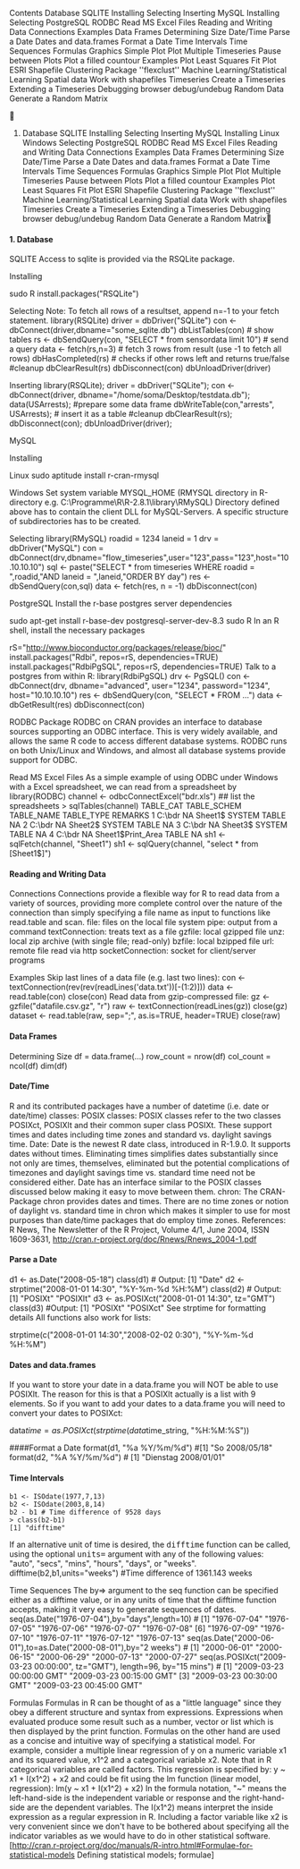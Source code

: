 




Contents
Database
SQLITE
Installing
Selecting
Inserting
MySQL
Installing
Selecting
PostgreSQL
RODBC
Read MS Excel Files
Reading and Writing Data
Connections
Examples
Data Frames
Determining Size
Date/Time
Parse a Date
Dates and data.frames
Format a Date
Time Intervals
Time Sequences
Formulas
Graphics
Simple Plot
Plot Multiple Timeseries
Pause between Plots
Plot a filled countour
Examples
Plot Least Squares Fit
Plot ESRI Shapefile
Clustering
Package ''flexclust''
Machine Learning/Statistical Learning
Spatial data
Work with shapefiles
Timeseries
Create a Timeseries
Extending a Timeseries
Debugging
browser
debug/undebug
Random Data
Generate a Random Matrix


1. Database
SQLITE
Installing
Selecting
Inserting
MySQL
Installing
Linux
Windows
Selecting
PostgreSQL
RODBC
Read MS Excel Files
Reading and Writing Data
Connections
Examples
Data Frames
Determining Size
Date/Time
Parse a Date
Dates and data.frames
Format a Date
Time Intervals
Time Sequences
Formulas
Graphics
Simple Plot
Plot Multiple Timeseries
Pause between Plots
Plot a filled countour
Examples
Plot Least Squares Fit
Plot ESRI Shapefile
Clustering
Package ''flexclust''
Machine Learning/Statistical Learning
Spatial data
Work with shapefiles
Timeseries
Create a Timeseries
Extending a Timeseries
Debugging
browser
debug/undebug
Random Data
Generate a Random Matrix

#### 1. Database

SQLITE
Access to sqlite is provided via the RSQLite package.

Installing

sudo R install.packages("RSQLite")

Selecting
Note: To fetch all rows of a resultset, append n=-1 to your fetch statement.
library(RSQLite) driver = dbDriver("SQLite") con <- dbConnect(driver,dbname="some_sqlite.db") dbListTables(con) # show tables rs <- dbSendQuery(con, "SELECT * from sensordata limit 10") # send a query data <- fetch(rs,n=3) # fetch 3 rows from result (use -1 to fetch all rows) dbHasCompleted(rs) # checks if other rows left and returns true/false #cleanup dbClearResult(rs) dbDisconnect(con) dbUnloadDriver(driver)

Inserting
library(RSQLite); driver = dbDriver("SQLite"); con <- dbConnect(driver, dbname="/home/soma/Desktop/testdata.db"); data(USArrests); #prepare some data frame dbWriteTable(con,"arrests", USArrests); # insert it as a table #cleanup dbClearResult(rs); dbDisconnect(con); dbUnloadDriver(driver);

MySQL

Installing

Linux
sudo aptitude install r-cran-rmysql

Windows
Set system variable MYSQL_HOME (RMYSQL directory in R-directory e.g. C:\Programme\R\R-2.8.1\library\RMySQL)
Directory defined above has to contain the client DLL for MySQL-Servers. A specific structure of subdirectories has to be created.

Selecting
library(RMySQL) roadid = 1234 laneid = 1 drv = dbDriver("MySQL") con = dbConnect(drv,dbname="flow_timeseries",user="123",pass="123",host="10.10.10.10") sql <- paste("SELECT * from timeseries WHERE roadid = ",roadid,"AND laneid = ",laneid,"ORDER BY day") res <- dbSendQuery(con,sql) data <- fetch(res, n = -1) dbDisconnect(con)

PostgreSQL
Install the r-base postgres server dependencies

sudo apt-get install r-base-dev postgresql-server-dev-8.3 sudo R
In an R shell, install the necessary packages

rS="http://www.bioconductor.org/packages/release/bioc/" install.packages("Rdbi", repos=rS, dependencies=TRUE) install.packages("RdbiPgSQL", repos=rS, dependencies=TRUE)
Talk to a postgres from within R:
library(RdbiPgSQL) drv <- PgSQL() con <- dbConnect(drv, dbname="advanced", user="1234", password="1234", host="10.10.10.10") res <- dbSendQuery(con, "SELECT * FROM ...") data <- dbGetResult(res) dbDisconnect(con)

RODBC
Package RODBC on CRAN provides an interface to database sources supporting an ODBC interface. This is very widely available, and allows the same R code to access different database systems. RODBC runs on both Unix/Linux and Windows, and almost all database systems provide support for ODBC.

Read MS Excel Files
As a simple example of using ODBC under Windows with a Excel spreadsheet, we can read from a spreadsheet by
library(RODBC) channel <- odbcConnectExcel("bdr.xls") ## list the spreadsheets > sqlTables(channel)
TABLE_CAT TABLE_SCHEM TABLE_NAME TABLE_TYPE REMARKS 1 C:\\bdr NA Sheet1$ SYSTEM TABLE NA 2 C:\\bdr NA Sheet2$ SYSTEM TABLE NA 3 C:\\bdr NA Sheet3$ SYSTEM TABLE NA 4 C:\\bdr NA Sheet1$Print_Area TABLE NA
sh1 <- sqlFetch(channel, "Sheet1") sh1 <- sqlQuery(channel, "select * from [Sheet1$]")

#### Reading and Writing Data

Connections
Connections provide a flexible way for R to read data from a variety of sources, providing more complete control over the nature of the connection than simply specifying a file name as input to functions like read.table and scan.
file: files on the local file system
pipe: output from a command
textConnection: treats text as a file
gzfile: local gzipped file
unz: local zip archive (with single file; read-only)
bzfile: local bzipped file
url: remote file read via http
socketConnection: socket for client/server programs

Examples
Skip last lines of a data file (e.g. last two lines):
con <- textConnection(rev(rev(readLines('data.txt'))[-(1:2)])) data <- read.table(con) close(con)
Read data from gzip-compressed file:
gz <- gzfile("datafile.csv.gz", "r") raw <- textConnection(readLines(gz)) close(gz) dataset <- read.table(raw, sep=";", as.is=TRUE, header=TRUE) close(raw)

#### Data Frames

Determining Size
df = data.frame(...) row_count = nrow(df) col_count = ncol(df) dim(df)

#### Date/Time
R and its contributed packages have a number of datetime (i.e. date or date/time) classes:
POSIX classes: POSIX classes refer to the two classes POSIXct, POSIXlt and their common super class POSIXt. These support times and dates including time zones and standard vs. daylight savings time.
Date: Date is the newest R date class, introduced in R-1.9.0. It supports dates without times. Eliminating times simplifies dates substantially since not only are times, themselves, eliminated but the potential complications of timezones and daylight savings time vs. standard time need not be considered either. Date has an interface similar to the POSIX classes discussed below making it easy to move between them.
chron: The CRAN-Package chron provides dates and times. There are no time zones or notion of daylight vs. standard time in chron which makes it simpler to use for most purposes than date/time packages that do employ time zones.
References: R News, The Newsletter of the R Project, Volume 4/1, June 2004, ISSN 1609-3631, http://cran.r-project.org/doc/Rnews/Rnews_2004-1.pdf

#### Parse a Date

d1 <- as.Date("2008-05-18") class(d1) # Output: [1] "Date" d2 <- strptime("2008-01-01 14:30", "%Y-%m-%d %H:%M") class(d2) # Output: [1] "POSIXt" "POSIXlt" d3 <- as.POSIXct("2008-01-01 14:30", tz="GMT") class(d3) #Output: [1] "POSIXt" "POSIXct"
See strptime for formatting details
All functions also work for lists:

strptime(c("2008-01-01 14:30","2008-02-02 0:30"), "%Y-%m-%d %H:%M")

####  Dates and data.frames
If you want to store your date in a data.frame you will NOT be able to use POSIXlt. The reason for this is that a POSIXlt actually is a list with 9 elements. So if you want to add your dates to a data.frame you will need to convert your dates to POSIXct:

data$time = as.POSIXct(strptime(data$time_string, "%H:%M:%S"))

####Format a Date
format(d1, "%a %Y/%m/%d") #[1] "So 2008/05/18" format(d2, "%A %Y/%m/%d") # [1] "Dienstag 2008/01/01"

#### Time Intervals
```{r}
b1 <- ISOdate(1977,7,13) 
b2 <- ISOdate(2003,8,14) 
b2 - b1 # Time difference of 9528 days 
> class(b2-b1) 
[1] "difftime"
```
If an alternative unit of time is desired, the <tt>difftime</tt> function can be called, using the optional <tt>units=</tt> argument with any of the following values: "auto", "secs", "mins", "hours", "days", or "weeks".
difftime(b2,b1,units="weeks") #Time difference of 1361.143 weeks

Time Sequences
The by=> argument to the seq function can be specified either as a difftime value, or in any units of time that the difftime function accepts, making it very easy to generate sequences of dates.
seq(as.Date("1976-07-04"),by="days",length=10) # [1] "1976-07-04" "1976-07-05" "1976-07-06" "1976-07-07" "1976-07-08" [6] "1976-07-09" "1976-07-10" "1976-07-11" "1976-07-12" "1976-07-13" seq(as.Date("2000-06-01"),to=as.Date("2000-08-01"),by="2 weeks") # [1] "2000-06-01" "2000-06-15" "2000-06-29" "2000-07-13" "2000-07-27" seq(as.POSIXct("2009-03-23 00:00:00", tz="GMT"), length=96, by="15 mins") # [1] "2009-03-23 00:00:00 GMT" "2009-03-23 00:15:00 GMT" [3] "2009-03-23 00:30:00 GMT" "2009-03-23 00:45:00 GMT"

Formulas
Formulas in R can be thought of as a "little language" since they obey a different structure and syntax from expressions. Expressions when evaluated produce some result such as a number, vector or list which is then displayed by the print function. Formulas on the other hand are used as a concise and intuitive way of specifying a statistical model. For example, consider a multiple linear regression of y on a numeric variable x1 and its squared value, x1^2 and a categorical variable x2. Note that in R categorical variables are called factors. This regression is specified by:
y ~ x1 + I(x1^2) + x2
and could be fit using the lm function (linear model, regression):
lm(y ~ x1 + I(x1^2) + x2)
In the formula notation, "~" means the left-hand-side is the independent variable or response and the right-hand-side are the dependent variables. The I(x1^2) means interpret the inside expression as a regular expression in R. Including a factor variable like x2 is very convenient since we don't have to be bothered about specifying all the indicator variables as we would have to do in other statistical software.
[http://cran.r-project.org/doc/manuals/R-intro.html#Formulae-for-statistical-models Defining statistical models; formulae]
